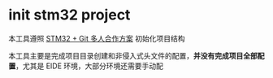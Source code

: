 # init stm32 project

本工具遵照 [STM32 + Git 多人合作方案](https://syhanjin.moe/20250908/698d9cb67753/) 初始化项目结构

本工具主要是完成项目目录创建和非侵入式头文件的配置，**并没有完成项目全部配置**，尤其是 EIDE 环境，大部分环境还需要手动配